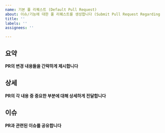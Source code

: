 ```yaml
---
name: 기본 풀 리퀘스트 (Default Pull Request)
about: 이슈/기능에 대한 풀 리퀘스트를 생성합니다 (Submit Pull Request Regarding Issue/Feature)
title: ''
labels: ''
assignees: ''

---
```


## 요약
**PR의 변경 내용들을 간략하게 제시합니다**

## 상세 
**PR의 각 내용 중 중요한 부분에 대해 상세하게 전달합니다**

## 이슈
**PR과 관련된 이슈를 공유합니다**